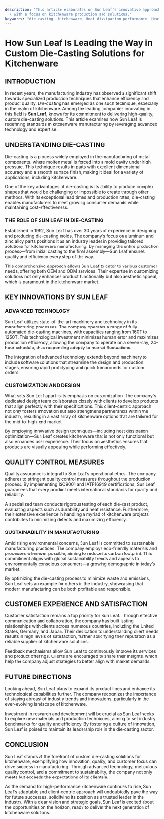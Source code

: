```yaml
---
description: "This article elaborates on Sun Leaf's innovative approaches in custom die-casting,\
  \ with a focus on kitchenware production and solutions."
keywords: "die casting, kitchenware, Heat dissipation performance, Heat dissipation efficiency"
---
```

# How Sun Leaf Is Leading the Way in Custom Die-Casting Solutions for Kitchenware

## INTRODUCTION

In recent years, the manufacturing industry has observed a significant shift towards specialized production techniques that enhance efficiency and product quality. *Die-casting* has emerged as one such technique, especially in the realm of kitchenware. Among the leading companies innovating in this field is **Sun Leaf**, known for its commitment to delivering high-quality, custom die-casting solutions. This article examines how Sun Leaf is redefining standards in kitchenware manufacturing by leveraging advanced technology and expertise.

## UNDERSTANDING DIE-CASTING

Die-casting is a process widely employed in the manufacturing of metal components, where molten metal is forced into a mold cavity under high pressure. This technique results in parts with excellent dimensional accuracy and a smooth surface finish, making it ideal for a variety of applications, including kitchenware. 

One of the key advantages of die-casting is its ability to produce complex shapes that would be challenging or impossible to create through other methods. With its exceptional lead times and production rates, die-casting enables manufacturers to meet growing consumer demands while maintaining cost-effectiveness.

### THE ROLE OF SUN LEAF IN DIE-CASTING

Established in 1992, Sun Leaf has over 30 years of experience in designing and producing die-casting molds. The company's focus on aluminum and zinc alloy parts positions it as an industry leader in providing tailored solutions for kitchenware manufacturing. By managing the entire production process—from initial casting to the final assembly—Sun Leaf ensures quality and efficiency every step of the way.

This comprehensive approach allows Sun Leaf to cater to various customer needs, offering both OEM and ODM services. Their expertise in customizing solutions not only enhances product functionality but also aesthetic appeal, which is paramount in the kitchenware market.

## KEY INNOVATIONS BY SUN LEAF

### ADVANCED TECHNOLOGY

Sun Leaf utilizes state-of-the-art machinery and technology in its manufacturing processes. The company operates a range of fully automated die-casting machines, with capacities ranging from 160T to 1250T. This technological investment minimizes human error and maximizes production efficiency, allowing the company to operate on a seven-day, 24-hour schedule, thus responding adeptly to market fluctuations.

The integration of advanced technology extends beyond machinery to include software solutions that streamline the design and production stages, ensuring rapid prototyping and quick turnarounds for custom orders.

### CUSTOMIZATION AND DESIGN

What sets Sun Leaf apart is its emphasis on customization. The company's dedicated design team collaborates closely with clients to develop products that align perfectly with their specifications. This client-centric approach not only fosters innovation but also strengthens partnerships within the industry, resulting in a vast array of kitchenware options that are tailored for the mid-to-high-end market.

By employing innovative design techniques—including heat dissipation optimization—Sun Leaf creates kitchenware that is not only functional but also enhances user experience. Their focus on aesthetics ensures that products are visually appealing while performing effectively.

## QUALITY CONTROL MEASURES

Quality assurance is integral to Sun Leaf’s operational ethos. The company adheres to stringent quality control measures throughout the production process. By implementing ISO9001 and IATF16949 certifications, Sun Leaf guarantees that every product meets international standards for quality and reliability.

A specialized team conducts rigorous testing of each die-cast product, evaluating aspects such as durability and heat resistance. Furthermore, their extensive experience in handling a myriad of kitchenware projects contributes to minimizing defects and maximizing efficiency.

### SUSTAINABILITY IN MANUFACTURING

Amid rising environmental concerns, Sun Leaf is committed to sustainable manufacturing practices. The company employs eco-friendly materials and processes whenever possible, aiming to reduce its carbon footprint. This commitment aligns with global sustainability trends and appeals to environmentally conscious consumers—a growing demographic in today’s market.

By optimizing the die-casting process to minimize waste and emissions, Sun Leaf sets an example for others in the industry, showcasing that modern manufacturing can be both profitable and responsible.

## CUSTOMER EXPERIENCE AND SATISFACTION

Customer satisfaction remains a top priority for Sun Leaf. Through effective communication and collaboration, the company has built lasting relationships with clients across numerous countries, including the United States, Germany, and Japan. Their dedication to understanding client needs results in high levels of satisfaction, further solidifying their reputation as a reliable supplier of kitchenware solutions.

Feedback mechanisms allow Sun Leaf to continuously improve its services and product offerings. Clients are encouraged to share their insights, which help the company adjust strategies to better align with market demands.

## FUTURE DIRECTIONS

Looking ahead, Sun Leaf plans to expand its product lines and enhance its technological capabilities further. The company recognizes the importance of staying abreast of industry trends and innovations, particularly in the ever-evolving landscape of kitchenware.

Investment in research and development will be crucial as Sun Leaf seeks to explore new materials and production techniques, aiming to set industry benchmarks for quality and efficiency. By fostering a culture of innovation, Sun Leaf is poised to maintain its leadership role in the die-casting sector.

## CONCLUSION

Sun Leaf stands at the forefront of custom die-casting solutions for kitchenware, exemplifying how innovation, quality, and customer focus can drive success in manufacturing. Through advanced technology, meticulous quality control, and a commitment to sustainability, the company not only meets but exceeds the expectations of its clientele.

As the demand for high-performance kitchenware continues to rise, Sun Leaf’s adaptable and client-centric approach will undoubtedly pave the way for future successes, solidifying its position as a trusted leader in the industry. With a clear vision and strategic goals, Sun Leaf is excited about the opportunities on the horizon, ready to deliver the next generation of kitchenware solutions.
